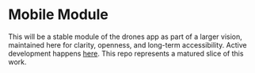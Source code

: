# Mobile Module

This will be a stable module of the drones app as part of a larger vision, maintained here for clarity, openness, and long-term accessibility. Active development happens [here](https://github.com/flupppi/Overwhelmed). This repo represents a matured slice of this work.  
